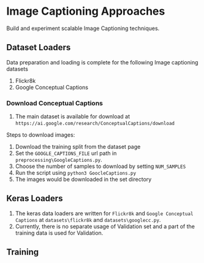 # Image Captioning Approaches
Build and experiment scalable Image Captioning techniques.

## Dataset Loaders
Data preparation and loading is complete for the following Image captioning datasets
1. Flickr8k
2. Google Conceptual Captions

### Download Conceptual Captions
1. The main dataset is available for download at `https://ai.google.com/research/ConceptualCaptions/download`

Steps to download images:
1. Download the training split from the dataset page
1. Set the `GOOGLE_CAPTIONS_FILE` url path in `preprocessing\GoogleCaptions.py`.
1. Choose the number of samples to download by setting `NUM_SAMPLES`
1. Run the script using `python3 GoocleCaptions.py`
1. The images would be downloaded in the set directory

## Keras Loaders
1. The keras data loaders are written for `Flickr8k` and `Google Conceptual Captions` at 
`datasets\flickr8k` and `datasets\googlecc.py`.
1. Currently, there is no separate usage of Validation set and a part of the training data is used for 
Validation.

## Training
 

